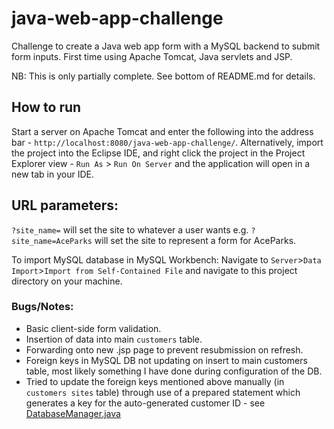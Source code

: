 
# java-web-app-challenge
Challenge to create a Java web app form with a MySQL backend to submit form inputs. First time using Apache Tomcat, Java servlets and JSP.

NB: This is only partially complete. See bottom of README.md for details.

## How to run

Start a server on Apache Tomcat and enter the following into the address bar - ```http://localhost:8080/java-web-app-challenge/```. 
Alternatively, import the project into the Eclipse IDE, and right click the project in the Project Explorer view - ```Run As``` > ```Run On Server``` and the application will open in a new tab in your IDE.

## URL parameters:

```?site_name=``` will set the site to whatever a user wants e.g. ```?site_name=AceParks``` will set the site to represent a form for AceParks.

To import MySQL database in MySQL Workbench:
Navigate to ```Server```>```Data Import```>```Import from Self-Contained File``` and navigate to this project directory on your machine.

### Bugs/Notes:
- Basic client-side form validation.
- Insertion of data into main `customers` table.
-  Forwarding onto new .jsp page to prevent resubmission on refresh.
- Foreign keys in MySQL DB not updating on insert to main customers table, most likely something I have done during configuration of the DB.
- Tried to update the foreign keys mentioned above manually (in `customers sites` table) through use of a prepared statement which generates a key for the auto-generated customer ID - see [DatabaseManager.java](https://github.com/hasib-a/java-web-app-challenge/blob/master/src/controller/DatabaseManager.java)
